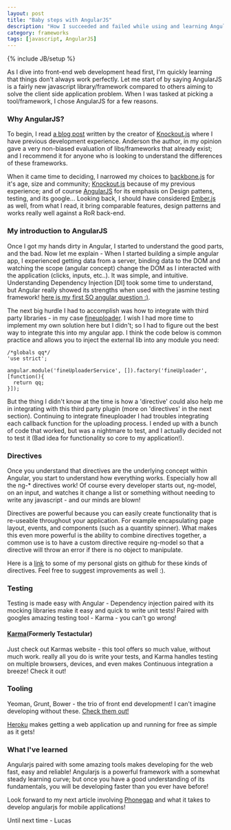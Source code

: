 ```yaml
---
layout: post
title: "Baby steps with AngularJS"
description: "How I succeeded and failed while using and learning AngularJS"
category: frameworks
tags: [javascript, AngularJS]
---
```

{% include JB/setup %}

As I dive into front-end web development head first, I'm quickly learning that things don't always work perfectly.  Let me start of by saying AngularJS is a fairly new javascript library/framework compared to others aiming to solve the client side application problem.  When I was tasked at picking a tool/framework, I chose AngularJS for a few reasons. 

### Why AngularJS?

To begin, I read [a blog post](http://blog.stevensanderson.com/2012/08/01/rich-javascript-applications-the-seven-frameworks-throne-of-js-2012/)  written by the creator of [Knockout.js](http://knockoutjs.com/) where I have previous development experience. Anderson the author, in my opinion gave a very non-biased evaluation of libs/frameworks that already exist; and I recommend it for anyone who is looking to understand the differences of these frameworks.

When it came time to deciding, I narrowed my choices to [backbone.js](http://backbonejs.org/) for it's age, size and community; [Knockout.js](http://knockoutjs.com/) because of my previous experience; and of course [AngularJS](http://angularjs.org/) for its emphasis on Design pattens, testing, and its google...  Looking back, I should have considered [Ember.js](http://emberjs.com/) as well, from what I read, it bring comparable features, design patterns and works really well against a RoR back-end.

### My introduction to AngularJS

Once I got my hands dirty in Angular, I started to understand the good parts, and the bad. Now let me explain - When I started building a simple angular app, I experienced getting data from a server, binding data to the DOM and watching the scope (angular concept) change the DOM as I interacted with the application (clicks, inputs, etc..). It was simple, and intuitive.  Understanding Dependency Injection [DI] took some time to understand, but Angular really showed its strengths when used with the jasmine testing framework! [here is my first SO angular question :)](http://stackoverflow.com/questions/14766051/angularjs-issues-mocking-httpget-request).

The next big hurdle I had to accomplish was how to integrate with third party libraries - in my case [fineuploader](fineuploader.com). I wish I had more time to implement my own solution here but I didn't; so I had to figure out the best way to integrate this into my angular app. I think the code below is common practice and allows you to inject the external lib into any module you need:

    /*globals qq*/
    'use strict';
    
    angular.module('fineUploaderService', []).factory('fineUploader', [function(){
      return qq;
    }]);

But the thing I didn't know at the time is how a 'directive' could also help me in integrating with this third party plugin (more on 'directives' in the next section).  Continuing to integrate fineuploader I had troubles integrating each callback function for the uploading process.  I ended up with a bunch of code that worked, but was a nightmare to test, and I actually decided not to test it (Bad idea for functionality so core to my application!).  

### Directives

Once you understand that directives are the underlying concept within Angular, you start to understand how everything works.  Especially how all the ng-* directives work! Of course every developer starts out, ng-model, on an input, and watches it change a list or something without needing to write any javascript - and our minds are blown!

Directives are powerful because you can easily create functionality that is re-useable throughout your application. For example encapsulating page layout, events, and components (such as a quantity spinner).  What makes this even more powerful is the ability to combine directives together, a common use is to have a custom directive require ng-model so that a directive will throw an error if there is no object to manipulate.

Here is a [link](https://gist.github.com/lpaulger/) to some of my personal gists on github for these kinds of directives. Feel free to suggest improvements as well :).

### Testing

Testing is made easy with Angular - Dependency injection paired with its mocking libraries make it easy and quick to write unit tests!  Paired with googles amazing testing tool - Karma - you can't go wrong!

#### [Karma](http://karma-runner.github.io/)(Formerly Testactular)

Just check out Karmas website - this tool offers so much value, without much work. really all you do is write your tests, and Karma handles testing on multiple browsers, devices, and even makes Continuous integration a breeze!  Check it out!

### Tooling

Yeoman, Grunt, Bower - the trio of front end development!  I can't imagine developing without these. [Check them out!](http://yeoman.io/)

[Heroku](https://devcenter.heroku.com/)  makes getting a web application up and running for free as simple as it gets! 

### What I've learned

Angularjs paired with some amazing tools makes developing for the web fast, easy and reliable!  Angularjs is a powerful framework with a somewhat steady learning curve; but once you have a good understanding of its fundamentals, you will be developing faster than you ever have before!  

Look forward to my next article involving [Phonegap](http://phonegap.com/) and what it takes to develop angularjs for mobile applications!

Until next time - Lucas

